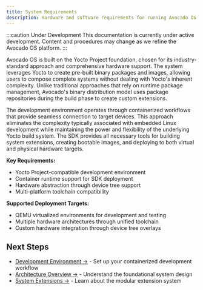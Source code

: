 ```yaml
---
title: System Requirements
description: Hardware and software requirements for running Avocado OS and the SDK.
---
```


:::caution Under Development
This documentation is currently under active development. Content and procedures may change as we refine the Avocado OS platform.
:::

Avocado OS is built on the Yocto Project foundation, chosen for its industry-standard approach and comprehensive hardware support. The system leverages Yocto to create pre-built binary packages and images, allowing users to compose complete systems without dealing with Yocto's inherent complexity. Unlike traditional approaches that rely on runtime package management, Avocado's binary distribution model uses package repositories during the build phase to create custom extensions.

The development environment operates through containerized workflows that provide seamless connection to target devices. This approach eliminates the complexity typically associated with embedded Linux development while maintaining the power and flexibility of the underlying Yocto build system. The SDK provides all necessary tools for building system extensions, creating bootable images, and deploying to both virtual and physical hardware targets.

**Key Requirements:**

- Yocto Project-compatible development environment
- Container runtime support for SDK deployment
- Hardware abstraction through device tree support
- Multi-platform toolchain compatibility

**Supported Deployment Targets:**

- QEMU virtualized environments for development and testing
- Multiple hardware architectures through unified toolchain
- Custom hardware integration through device tree overlays

## Next Steps

- [Development Environment →](./development-environment) - Set up your containerized development workflow
- [Architecture Overview →](./architecture-overview) - Understand the foundational system design
- [System Extensions →](./system-extensions) - Learn about the modular extension system
